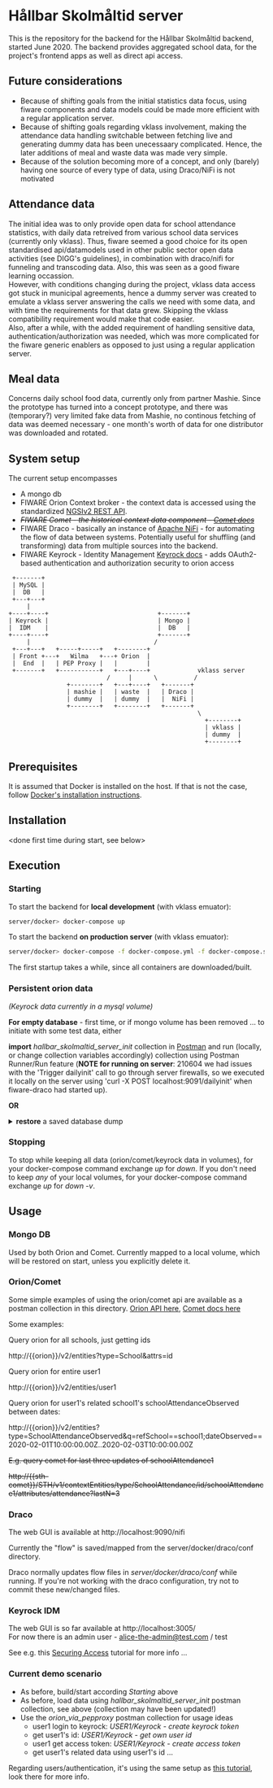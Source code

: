 # Hållbar Skolmåltid server

This is the repository for the backend for the Hållbar Skolmåltid backend, started June 2020. The backend provides aggregated school data, for the project's frontend apps as well as direct api access.

## Future considerations
- Because of shifting goals from the initial statistics data focus, using fiware components and data models could be made more efficient with a regular application server.
- Because of shifting goals regarding vklass involvement, making the attendance data handling switchable between fetching live and generating dummy data has been unecessaary complicated. Hence, the later additions of meal and waste data was made very simple.
- Because of the solution becoming more of a concept, and only (barely) having one source of every type of data, using Draco/NiFi is not motivated

## Attendance data
The initial idea was to only provide open data for school attendance statistics, with daily data retreived from various school data services (currently only vklass). Thus, fiware seemed a good choice for its open standardised api/datamodels used in other public sector open data activities (see DIGG's guidelines), in combination with draco/nifi for funneling and transcoding data. Also, this was seen as a good fiware learning occassion.  
However, with conditions changing during the project, vklass data access got stuck in municipal agreements, hence a dummy server was created to emulate a vklass server answering the calls we need with some data, and with time the requirements for that data grew. Skipping the vklass compatibility requirement would make that code easier.  
Also, after a while, with the added requirement of handling sensitive data, authentication/authorization was needed, which was more complicated for the fiware generic enablers as opposed to just using a regular application server.

## Meal data
Concerns daily school food data, currently only from partner Mashie. Since the prototype has turned into a concept prototype, and there was (temporary?) very limited fake data from Mashie, no continous fetching of data was deemed necessary - one month's worth of data for one distributor was downloaded and rotated.

## System setup
The current setup encompasses
* A mongo db
* FIWARE Orion Context broker - the context data is accessed using the standardized [NGSIv2 REST API](https://telefonicaid.github.io/fiware-orion/api/v2/stable/).
*  ~~*FIWARE Comet - the historical context data component - [Comet docs](https://fiware-sth-comet.readthedocs.io/)*~~
* FIWARE Draco - basically an instance of [Apache NiFi](https://en.wikipedia.org/wiki/Apache_NiFi) - for automating the flow of data between systems. Potentially useful for shuffling (and transforming)  data from multiple sources into the backend.
* FIWARE Keyrock - Identity Management [Keyrock docs](https://fiware-idm.readthedocs.io/) - adds OAuth2-based authentication and authorization security to orion access

<!-- language: lang-none -->

     +-------+
     | MySQL |
     |  DB   |
     +---+---+
         |
    +----+----+                              +-------+
    | Keyrock |                              | Mongo |
    |  IDM    |                              |  DB   |
    +----+----+                              +-------+
         |                                  /
     +---+---+   +-----+-----+   +--------+
     | Front +---+   Wilma   +---+ Orion  |
     |  End  |   | PEP Proxy |   |        |
     +-------+   +-----------+   +---+----+             vklass server
                               /     |      \          /
                    +--------+   +---+----+   +-------+
                    | mashie |   | waste  |   | Draco |
                    | dummy  |   | dummy  |   |  NiFi |
                    +--------+   +--------+   +-------+
                                                        \
                                                          +--------+
                                                          | vklass |
                                                          | dummy  |
                                                          +--------+


## Prerequisites

It is assumed that Docker is installed on the host.
If that is not the case, follow [Docker's installation instructions](https://docs.docker.com/install/).

## Installation

<done first time during start, see below>

## Execution

### Starting
To start the backend for **local development** (with vklass emuator):

```bash
server/docker> docker-compose up
```

To start the backend **on production server** (with vklass emuator):

```bash
server/docker> docker-compose -f docker-compose.yml -f docker-compose.server.yml up
```

The first startup takes a while, since all containers are downloaded/built.

### Persistent orion data
*(Keyrock data currently in a mysql volume)*

**For empty database** - first time, or if mongo volume has been removed ... to initiate with some test data, either

**import** *hallbar_skolmaltid_server_init* collection in [Postman](https://www.postman.com/) and run (locally, or change collection variables accordingly) collection using Postman Runner/Run feature (**NOTE for running on server**: 210604 we had issues with the 'Trigger dailyinit' call to go through server firewalls, so we executed it locally on the server using 'curl -X POST localhost:9091/dailyinit' when fiware-draco had started up).

**OR**

<details style="background-color=grey">
  <summary> <b>restore</b> a saved database dump</summary>
  
  #### Restore
  Copy to container:

      server/docker> docker cp ../200618_rise_mongo.tar.gz db-mongo:/dump.tar.gz

  Uncompress:

      server/docker> docker exec db-mongo tar -xvzf dump.tar.gz

  Restore:

      server/docker> docker exec -it db-mongo mongorestore /dump

  #### Save
  Dump:

      server/docker> docker exec -it db-mongo mongodump --host localhost --port 27017 -o dump

  Compress:

      server/docker> docker exec -it db-mongo tar -zcvf 200618_rise_mongo.tar.gz dump

  Copy to host

      server/docker> docker cp db-mongo:/200618_rise_mongo.tar.gz ../

---
</details>

### Stopping
To stop while keeping all data (orion/comet/keyrock data in volumes), for your docker-compose command exchange _up_ for _down_.
If you don't need to keep _any_ of your local volumes, for your docker-compose command exchange _up_ for _down -v_.

## Usage

### Mongo DB
Used by both Orion and Comet.
Currently mapped to a local volume, which will be restored on start, unless you explicitly delete it.

### Orion/Comet
Some simple examples of using the orion/comet api are available as a postman collection in this directory.
[Orion API here](https://telefonicaid.github.io/fiware-orion/api/v2/stable/), [Comet docs here](https://fiware-sth-comet.readthedocs.io/en/latest/)

Some examples:

Query orion for all schools, just getting ids

  http://{{orion}}/v2/entities?type=School&attrs=id

Query orion for entire user1

  http://{{orion}}/v2/entities/user1
  
Query orion for user1's related school1's schoolAttendanceObserved between dates:

  http://{{orion}}/v2/entities?type=SchoolAttendanceObserved&q=refSchool==school1;dateObserved==2020-02-01T10:00:00.00Z..2020-02-03T10:00:00.00Z

~~E.g. query comet for last three updates of schoolAttendance1~~

  ~~http://{{sth-comet}}/STH/v1/contextEntities/type/SchoolAttendance/id/schoolAttendance1/attributes/attendance?lastN=3~~

### Draco
The web GUI is available at http://localhost:9090/nifi

Currently the "flow" is saved/mapped from the server/docker/draco/conf directory.

Draco normally updates flow files in *server/docker/draco/conf* while running. If you're not working with the draco configuration, try not to commit these new/changed files.

### Keyrock IDM
The web GUI is so far available at http://localhost:3005/<br>
For now there is an admin user - alice-the-admin@test.com / test

See e.g. this [Securing Access](https://fiware-tutorials.readthedocs.io/en/latest/securing-access) tutorial for more info ...

### Current demo scenario
* As before, build/start according _Starting_ above
* As before, load data using _hallbar_skolmaltid_server_init_ postman collection, see above (collection may have been updated!)
* Use the _orion_via_pepproxy_ postman collection for usage ideas
  - user1 login to keyrock: _USER1/Keyrock - create keyrock token_
  - get user1's id: _USER1/Keyrock - get own user id_
  - user1 get access token: _USER1/Keyrock - create access token_
  - get user1's related data using user1's id ...

Regarding users/authentication, it's using the same setup as [this tutorial](https://github.com/FIWARE/tutorials.PEP-Proxy#securing-the-orion-context-broker), look there for more info.

